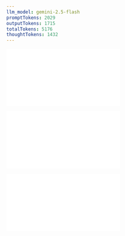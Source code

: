 ```yaml
---
llm_model: gemini-2.5-flash
promptTokens: 2029
outputTokens: 1715
totalTokens: 5176
thoughtTokens: 1432
---
```


![@](steps/_.3eb68380.md)

![@](steps/question.c0bdf338.md)

![@](steps/response.5d58fb55.md)